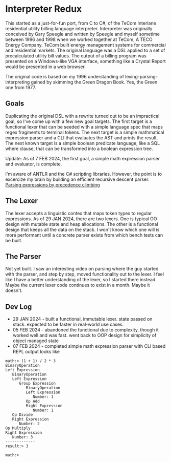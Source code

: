 # Interpreter Redux
This started as a just-for-fun port, from C to C#, of the TeCom Interlane residential utility billing language interpreter. Interpreter was originally conceived by Gary Speegle and written by Speegle and myself sometime between 1996 and 1998 when we worked together at TeCom, A TECO Energy Company. TeCom built energy management systems for commercial and residential markets. The original language was a DSL applied to a set of precalculated utility bill values. The output of a billing program was presented on a Windows-like VGA interface, something like a Crystal Report would be presented in a web browser.

The original code is based on my 1996 understanding of lexing-parsing-interpreting gained by skimming the Green Dragon Book. Yes, the Green one from 1977.

## Goals
Duplicating the original DSL with a rewrite turned out to be an impractical goal, so I've come up with a few new goal targets. The first target is a functional lexer that can be seeded with a simple language spec that maps regex fragments to terminal tokens. The next target is a simple mathmatical expression parser and a CLI that evaluates the AST and prints the result. The next known target is a simple boolean predicate language, like a SQL where clause, that can be transformed into a boolean expression tree.

Update: As of 7 FEB 2024, the first goal, a simple math expression parser and evaluator, is complete.

I'm aware of ANTLR and the C# scripting libraries. However, the point is to excercize my brain by building an efficient recursive descent parser.
[Parsing expressions by precedence climbing](https://eli.thegreenplace.net/2012/08/02/parsing-expressions-by-precedence-climbing)

## The Lexer
The lexer accepts a linguistic contex that maps token types to regular expressions. As of 29 JAN 2024, there are two lexers. One is typical OO design with mutable state and heap allocations. The other is a functional design that keeps all the data on the stack. I won't know which one will is more performant until a concrete parser exists from which bench tests can be built.

## The Parser
Not yet built. I saw an interesting video on parsing where the guy started with the parser, and step by step, moved functionality out to the lexer. I feel like I have a better understanding of the lexer, so I started there instead. Maybe the current lexer code continues to exist in a month. Maybe it doesn't.

## Dev Log
 - 29 JAN 2024 - built a functional, immutable lexer. state passed on stack. expected to be faster in real-world use cases.
 - 05 FEB 2024 - abandoned the functional due to complexity, though it worked well and was fast. went back to OOP design for simplicity of object managed state
 - 07 FEB 2024 - completed simple math expression parser with CLI based REPL output looks like
```console
math:> (1 + 1) / 2 * 3
BinaryOperation
Left Expression
   BinaryOperation
   Left Expression
      Group Expression
         BinaryOperation
         Left Expression
            Number: 1
         Op Add
         Right Expression
            Number: 1
   Op Divide
   Right Expression
      Number: 2
Op Multiply
Right Expression
   Number: 3
-------------
result:> 3

math:>
```
